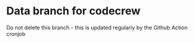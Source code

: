 # Data branch for codecrew
Do not delete this branch - this is updated regularly by the Github Action cronjob
